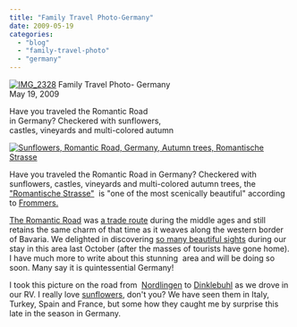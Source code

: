 ```yaml
---
title: "Family Travel Photo-Germany"
date: 2009-05-19
categories: 
  - "blog"
  - "family-travel-photo"
  - "germany"
---
```


 [![IMG_2328](https://pub-ac94b3f306b24c0dba4238943c97f2e1.r2.dev/6a00e5502a9507883301156f9f7daa970c.jpg)](https://pub-ac94b3f306b24c0dba4238943c97f2e1.r2.dev/6a00e5502a9507883301156f9f7daa970c.jpg) Family Travel Photo- Germany  
May 19, 2009

Have you traveled the Romantic Road  
in Germany? Checkered with sunflowers,  
castles, vineyards and multi-colored autumn

<!--more-->

[![Sunflowers, Romantic Road, Germany, Autumn trees, Romantische Strasse](https://pub-ac94b3f306b24c0dba4238943c97f2e1.r2.dev/6a00e5502a9507883301157095bc0c970b.jpg "Sunflowers, Romantic Road, Germany, Autumn trees, Romantische Strasse")](https://pub-ac94b3f306b24c0dba4238943c97f2e1.r2.dev/6a00e5502a9507883301157095bc0c970b.jpg)

Have you traveled the Romantic Road in Germany? Checkered with sunflowers, castles, vineyards and multi-colored autumn trees, the ["Romantische Strasse"](http://en.wikipedia.org/wiki/Romantic_Road)  is "one of the most scenically beautiful" according to [Frommers.](http://www.frommers.com/destinations/theromanticroad/0826010001.html)

[The Romantic Road](http://www.germany-tourism.de/ENG/destination_germany/master_tlfstrasse-id44.htm) was [a trade route](http://goeurope.about.com/gi/dynamic/offsite.htm?zi=1/XJ/Ya&sdn=goeurope&zu=http%3A%2F%2Fwww.colmberg.germany-castles.net%2Froad-map-castle-road%2F) during the middle ages and still retains the same charm of that time as it weaves along the western border of Bavaria. We delighted in discovering [so many beautiful sights](http://www.romanticroad.com/) during our stay in this area last October (after the masses of tourists have gone home). I have much more to write about this stunning  area and will be doing so soon. Many say it is quintessential Germany!

I took this picture on the road from  [Nordlingen](http://en.wikipedia.org/wiki/N%C3%B6rdlingen) to [Dinklebuhl](http://www.dinkelsbuehl.de/ISY/index.php?call=englisch) as we drove in our RV. I really love [sunflowers](http://www.jstait.addr.com/sunflowers/info.htm), don't you? We have seen them in Italy, Turkey, Spain and France, but some how they caught me by surprise this late in the season in Germany.
